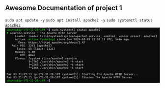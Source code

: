 ## Awesome Documentation of project 1

`sudo apt update -y`
`sudo apt install apache2 -y`
`sudo systemctl status apache2`
![Apache status](./images/apache-status.png)
